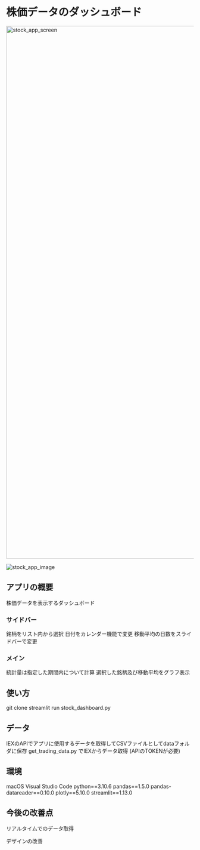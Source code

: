 # 株価データのダッシュボード

<img width="1429" alt="stock_app_screen" src="https://user-images.githubusercontent.com/67322317/194794859-76748823-6812-451c-9461-ae107b17e6e3.png">

![stock_app_image](https://user-images.githubusercontent.com/67322317/194796205-3d714d04-7868-45a5-9a1d-57d85ad0ce66.gif)

## アプリの概要
株価データを表示するダッシュボード
### サイドバー
銘柄をリスト内から選択
日付をカレンダー機能で変更
移動平均の日数をスライドバーで変更
### メイン
統計量は指定した期間内について計算
選択した銘柄及び移動平均をグラフ表示

## 使い方
git clone
streamlit run stock_dashboard.py

## データ
IEXのAPIでアプリに使用するデータを取得してCSVファイルとしてdataフォルダに保存
get_trading_data.py でIEXからデータ取得 (APIのTOKENが必要)

## 環境
macOS
Visual Studio Code
python==3.10.6
pandas==1.5.0
pandas-datareader==0.10.0
plotly==5.10.0
streamlit==1.13.0

## 今後の改善点
リアルタイムでのデータ取得

デザインの改善
